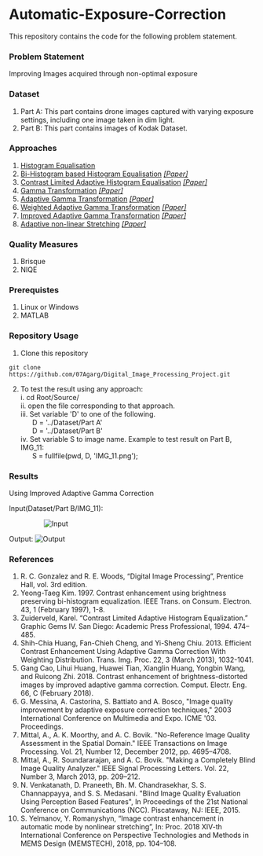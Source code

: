 # Automatic-Exposure-Correction
This repository contains the code for the following problem statement. 

### Problem Statement
Improving Images acquired through non-optimal exposure

### Dataset
1. Part A: This part contains drone images captured with varying exposure settings, including one image taken in dim light.
2. Part B: This part contains images of Kodak Dataset.

### Approaches
1. [Histogram Equalisation](https://github.com/07Agarg/Digital_Image_Processing_Project/blob/master/Source/histogram_equalization.m) 
2. [Bi-Histogram based Histogram Equalisation](https://github.com/07Agarg/Digital_Image_Processing_Project/blob/master/Source/BBHE.m) [*[Paper]*](https://pdfs.semanticscholar.org/fa46/ab775794339f15e8b84b8b4fe10fa3079ec7.pdf)
3. [Contrast Limited Adaptive Histogram Equalisation](https://github.com/07Agarg/Digital_Image_Processing_Project/blob/master/Source/adaptive_histogram_equalisation.m) [*[Paper]*](https://ieeexplore.ieee.org/document/580378)
4. [Gamma Transformation](https://github.com/07Agarg/Digital_Image_Processing_Project/blob/master/Source/gamma_transformation.m) [*[Paper]*](https://arxiv.org/ftp/arxiv/papers/1709/1709.04427.pdf)
5. [Adaptive Gamma Transformation](https://github.com/07Agarg/Digital_Image_Processing_Project/blob/master/Source/adaptive_gamma_transform.m) [*[Paper]*](https://arxiv.org/ftp/arxiv/papers/1709/1709.04427.pdf)
6. [Weighted Adaptive Gamma Transformation](https://github.com/07Agarg/Digital_Image_Processing_Project/blob/master/Source/weighted_adaptive_gamma_transform.m) [*[Paper]*](https://ieeexplore.ieee.org/document/6336819)
7. [Improved Adaptive Gamma Transformation](https://github.com/07Agarg/Digital_Image_Processing_Project/blob/master/Source/improved_adaptive_gamma_correction.m) [*[Paper]*](https://arxiv.org/abs/1709.04427)
8. [Adaptive non-linear Stretching](https://github.com/07Agarg/Digital_Image_Processing_Project/blob/master/Source/adaptive_nonlinear_stretching.m) [*[Paper]*](https://ieeexplore.ieee.org/document/8365712)

### Quality Measures
1. Brisque
2. NIQE

### Prerequistes
1. Linux or Windows
2. MATLAB 

### Repository Usage
1. Clone this repository
```Shell
git clone https://github.com/07Agarg/Digital_Image_Processing_Project.git
```
2. To test the result using any approach:\
  i. cd Root/Source/ \
  ii. open the file corresponding to that approach.  \
  iii. Set variable 'D' to one of the following.\
   &nbsp; &nbsp; &nbsp; D = '../Dataset/Part A' \
   &nbsp; &nbsp; &nbsp; D = '../Dataset/Part B' \
  iv. Set variable S to image name. Example to test result on Part B, IMG_11:\
    &nbsp; &nbsp; &nbsp; S = fullfile(pwd, D, 'IMG_11.png'); 


### Results
Using Improved Adaptive Gamma Correction 


Input(Dataset/Part B/IMG_11):

&nbsp; &nbsp; &nbsp; &nbsp; &nbsp; &nbsp; &nbsp; &nbsp; &nbsp; ![Input](https://github.com/07Agarg/Digital_Image_Processing_Project/blob/master/Dataset/Part%20B/IMG_11.png)


Output:
![Output](https://github.com/07Agarg/Digital_Image_Processing_Project/blob/master/Result/IMG_11_IAGC.png)



### References
1. R. C. Gonzalez and R. E. Woods, “Digital Image Processing”, Prentice Hall, vol. 3rd edition.
2. Yeong-Taeg Kim. 1997. Contrast enhancement using brightness preserving bi-histogram equalization. IEEE Trans. on Consum. Electron. 43, 1 (February 1997), 1-8.
3. Zuiderveld, Karel. “Contrast Limited Adaptive Histogram Equalization.” Graphic Gems IV. San Diego: Academic Press Professional, 1994. 474–485.
4. Shih-Chia Huang, Fan-Chieh Cheng, and Yi-Sheng Chiu. 2013. Efficient Contrast Enhancement Using Adaptive Gamma Correction With Weighting Distribution. Trans. Img. Proc. 22, 3 (March 2013), 1032-1041.
5. Gang Cao, Lihui Huang, Huawei Tian, Xianglin Huang, Yongbin Wang, and Ruicong Zhi. 2018. Contrast enhancement of brightness-distorted images by improved adaptive gamma correction. Comput. Electr. Eng. 66, C (February 2018).
6. G. Messina, A. Castorina, S. Battiato and A. Bosco, "Image quality improvement by adaptive exposure correction techniques," 2003 International Conference on Multimedia and Expo. ICME '03. Proceedings.
7. Mittal, A., A. K. Moorthy, and A. C. Bovik. "No-Reference Image Quality Assessment in the Spatial Domain." IEEE Transactions on Image Processing. Vol. 21, Number 12, December 2012, pp. 4695–4708.
8. Mittal, A., R. Soundararajan, and A. C. Bovik. "Making a Completely Blind Image Quality Analyzer." IEEE Signal Processing Letters. Vol. 22, Number 3, March 2013, pp. 209–212.
9. N. Venkatanath, D. Praneeth, Bh. M. Chandrasekhar, S. S. Channappayya, and S. S. Medasani. "Blind Image Quality Evaluation Using Perception Based Features", In Proceedings of the 21st National Conference on Communications (NCC). Piscataway, NJ: IEEE, 2015.
10. S. Yelmanov, Y. Romanyshyn, “Image contrast enhancement in automatic mode by nonlinear stretching”, In: Proc. 2018 XIV-th International Conference on Perspective Technologies and Methods in MEMS Design (MEMSTECH), 2018, pp. 104–108. 
